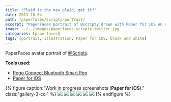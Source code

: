 ```yaml
---
title: "Plaid is the new plaid, get it?"
date: 2013-10-04
path: /paperfaces/scripty-portrait/
excerpt: "PaperFaces portrait of @scripty drawn with Paper for iOS on an iPad."
image: ../../images/paperfaces-scripty-twitter.jpg
categories: [paperfaces]
tags: [portrait, illustration, Paper for iOS, black and white]
---
```


PaperFaces avatar portrait of <a href="https://twitter.com/Scripty">@Scripty</a>.

**Tools used:**

- [Pogo Connect Bluetooth Smart Pen](https://www.amazon.com/gp/product/B009K448L4/ref=as_li_ss_tl?ie=UTF8&camp=1789&creative=390957&creativeASIN=B009K448L4&linkCode=as2&tag=mademist-20)
- [Paper for iOS](https://paper.bywetransfer.com/)

{% figure caption:"Work in progress screenshots (**Paper for iOS**)." class:"gallery-3-col" %}
[![](../../images/paperfaces-scripty-process-1-600.jpg)](../../images/paperfaces-scripty-process-1-lg.jpg)
[![](../../images/paperfaces-scripty-process-2-600.jpg)](../../images/paperfaces-scripty-process-2-lg.jpg)
[![](../../images/paperfaces-scripty-process-3-600.jpg)](../../images/paperfaces-scripty-process-3-lg.jpg)
[![](../../images/paperfaces-scripty-process-4-600.jpg)](../../images/paperfaces-scripty-process-4-lg.jpg)
[![](../../images/paperfaces-scripty-process-5-600.jpg)](../../images/paperfaces-scripty-process-5-lg.jpg)
[![](../../images/paperfaces-scripty-process-6-600.jpg)](../../images/paperfaces-scripty-process-6-lg.jpg)
{% endfigure %}
